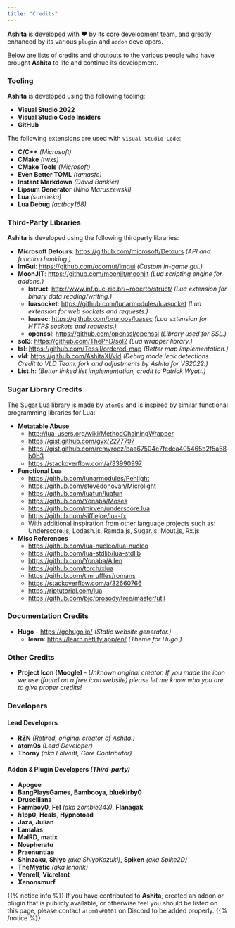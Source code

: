 ```yaml
---
title: "Credits"
---
```


**Ashita** is developed with :heart: by its core development team, and greatly enhanced by its various `plugin` and `addon` developers.

Below are lists of credits and shoutouts to the various people who have brought **Ashita** to life and continue its development.

### Tooling

**Ashita** is developed using the following tooling:

  - **Visual Studio 2022**
  - **Visual Studio Code Insiders**
  - **GitHub**

The following extensions are used with `Visual Studio Code`:

  - **C/C++** _(Microsoft)_
  - **CMake** _(twxs)_
  - **CMake Tools** _(Microsoft)_
  - **Even Better TOML** _(tamasfe)_
  - **Instant Markdown** _(David Bankier)_
  - **Lipsum Generator** _(Nino Maruszewski)_
  - **Lua** _(sumneko)_
  - **Lua Debug** _(actboy168)_

### Third-Party Libraries

**Ashita** is developed using the following thirdparty libraries:

  - **Microsoft Detours**: https://github.com/microsoft/Detours _(API and function hooking.)_
  - **ImGui**: https://github.com/ocornut/imgui _(Custom in-game gui.)_
  - **MoonJIT**: https://github.com/moonjit/moonjit _(Lua scripting engine for addons.)_
    - **lstruct**: http://www.inf.puc-rio.br/~roberto/struct/ _(Lua extension for binary data reading/writing.)_
    - **luasocket**: https://github.com/lunarmodules/luasocket _(Lua extension for web sockets and requests.)_
    - **luasec**: https://github.com/brunoos/luasec _(Lua extension for HTTPS sockets and requests.)_
    - **openssl**: https://github.com/openssl/openssl _(Library used for SSL.)_
  - **sol3**: https://github.com/ThePhD/sol2 _(Lua wrapper library.)_
  - **tsl**: https://github.com/Tessil/ordered-map _(Better map implementation.)_
  - **vld**: https://github.com/AshitaXI/vld _(Debug mode leak detections. Credit to VLD Team, fork and adjustments by Ashita for VS2022.)_
  - **List.h**: _(Better linked list implementation, credit to Patrick Wyatt.)_

### Sugar Library Credits

The Sugar Lua library is made by [`atom0s`](https://github.com/atom0s/) and is inspired by similar functional programming libraries for Lua:

  - **Metatable Abuse**
    - http://lua-users.org/wiki/MethodChainingWrapper
    - https://gist.github.com/gvx/2277797
    - https://gist.github.com/remyroez/baa67504e7fcdea405465b2f5a68b0b3
    - https://stackoverflow.com/a/33990997
  - **Functional Lua**
    - https://github.com/lunarmodules/Penlight
    - https://github.com/stevedonovan/Microlight
    - https://github.com/luafun/luafun
    - https://github.com/Yonaba/Moses
    - https://github.com/mirven/underscore.lua
    - https://github.com/siffiejoe/lua-fx
    - With additional inspiration from other language projects such as: Underscore.js, Lodash.js, Ramda.js, Sugar.js, Mout.js, Rx.js
  - **Misc References**
    - https://github.com/lua-nucleo/lua-nucleo
    - https://github.com/lua-stdlib/lua-stdlib
    - https://github.com/Yonaba/Allen
    - https://github.com/torch/xlua
    - https://github.com/timruffles/romans
    - https://stackoverflow.com/a/32660766
    - https://riptutorial.com/lua
    - https://github.com/bjc/prosody/tree/master/util

### Documentation Credits

  - **Hugo** - https://gohugo.io/ _(Static website generator.)_
    - **learn**: https://learn.netlify.app/en/ _(Theme for Hugo.)_

### Other Credits

  - **Project Icon (Moogle)** - _Unknown original creator. If you made the icon we use (found on a free icon website) please let me know who you are to give proper credits!_

### Developers

#### Lead Developers

  - **RZN** _(Retired, original creator of Ashita.)_
  - **atom0s** _(Lead Developer)_
  - **Thorny** _(aka Lolwutt, Core Contributor)_

#### Addon & Plugin Developers _(Third-party)_

  - **Apogee**
  - **BangPlaysGames**, **Bambooya**, **bluekirby0**
  - **Drusciliana**
  - **Farmboy0**, **Fel** _(aka zombie343)_, **Flanagak**
  - **h1pp0**, **Heals**, **Hypnotoad**
  - **Jaza**, **Julian**
  - **Lamalas**
  - **MalRD**, **matix**
  - **Nospheratu**
  - **Praenuntiae**
  - **Shinzaku**, **Shiyo** _(aka ShiyoKozuki)_, **Spiken** _(aka Spike2D)_
  - **TheMystic** _(aka lenonk)_
  - **Venrell**, **Vicrelant**
  - **Xenonsmurf**

{{% notice info %}}
If you have contributed to **Ashita**, created an addon or plugin that is publicly available, or otherwise feel you should be listed on this page, please contact `atom0s#0001` on Discord to be added properly.
{{% /notice %}}
